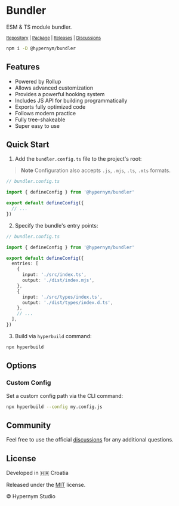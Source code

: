 # Bundler

ESM & TS module bundler.

<sub><a href="https://github.com/hypernym-studio/bundler">Repository</a> | <a href="https://www.npmjs.com/package/@hypernym/bundler">Package</a> | <a href="https://github.com/hypernym-studio/bundler/releases">Releases</a> | <a href="https://github.com/hypernym-studio/bundler/discussions">Discussions</a></sub>

```sh
npm i -D @hypernym/bundler
```

## Features

- Powered by Rollup
- Allows advanced customization
- Provides a powerful hooking system
- Includes JS API for building programmatically
- Exports fully optimized code
- Follows modern practice
- Fully tree-shakeable
- Super easy to use

## Quick Start

1. Add the `bundler.config.ts` file to the project's root:

> **Note**
> Configuration also accepts `.js`, `.mjs`, `.ts`, `.mts` formats.

```ts
// bundler.config.ts

import { defineConfig } from '@hypernym/bundler'

export default defineConfig({
  // ...
})
```

2. Specify the bundle's entry points:

```ts
// bundler.config.ts

import { defineConfig } from '@hypernym/bundler'

export default defineConfig({
  entries: [
    {
      input: './src/index.ts',
      output: './dist/index.mjs',
    },
    {
      input: './src/types/index.ts',
      output: './dist/types/index.d.ts',
    },
    // ...
  ],
})
```

3. Build via `hyperbuild` command:

```sh
npx hyperbuild
```

## Options

### Custom Config

Set a custom config path via the CLI command:

```sh
npx hyperbuild --config my.config.js
```

## Community

Feel free to use the official [discussions](https://github.com/hypernym-studio/bundler/discussions) for any additional questions.

## License

Developed in 🇭🇷 Croatia

Released under the [MIT](LICENSE.txt) license.

© Hypernym Studio
